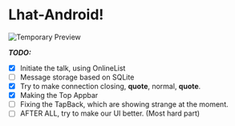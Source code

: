 # Lhat-Android!
![Temporary Preview](https://user-images.githubusercontent.com/50512232/167887169-90c8dcc2-7864-4a01-b902-e33ccc273b93.jpg)

***TODO:***
- [x] Initiate the talk, using OnlineList
- [ ] Message storage based on SQLite 
- [x] Try to make connection closing, **quote**, normal, **quote**.
- [x] Making the Top Appbar
- [ ] Fixing the TapBack, which are showing strange at the moment.
- [ ] AFTER ALL, try to make our UI better. (Most hard part)
